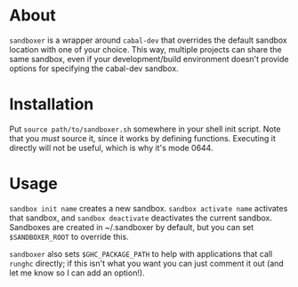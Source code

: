 # About

`sandboxer` is a wrapper around `cabal-dev` that overrides the default
sandbox location with one of your choice. This way, multiple projects
can share the same sandbox, even if your development/build environment
doesn't provide options for specifying the cabal-dev sandbox.

# Installation

Put `source path/to/sandboxer.sh` somewhere in your shell init
script. Note that you *must* source it, since it works by defining
functions. Executing it directly will not be useful, which is why it's
mode 0644.

# Usage

`sandbox init name` creates a new sandbox. `sandbox activate name`
activates that sandbox, and `sandbox deactivate` deactivates the
current sandbox. Sandboxes are created in ~/.sandboxer by default, but
you can set `$SANDBOXER_ROOT` to override this.

`sandboxer` also sets `$GHC_PACKAGE_PATH` to help with applications
that call `runghc` directly; if this isn't what you want you can just
comment it out (and let me know so I can add an option!).
